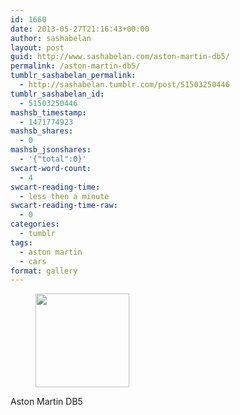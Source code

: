 ```yaml
---
id: 1660
date: 2013-05-27T21:16:43+00:00
author: sashabelan
layout: post
guid: http://www.sashabelan.com/aston-martin-db5/
permalink: /aston-martin-db5/
tumblr_sashabelan_permalink:
  - http://sashabelan.tumblr.com/post/51503250446
tumblr_sashabelan_id:
  - 51503250446
mashsb_timestamp:
  - 1471774923
mashsb_shares:
  - 0
mashsb_jsonshares:
  - '{"total":0}'
swcart-word-count:
  - 4
swcart-reading-time:
  - less then a minute
swcart-reading-time-raw:
  - 0
categories:
  - tumblr
tags:
  - aston martin
  - cars
format: gallery
---
```

<div id='gallery-373' class='gallery galleryid-1660 gallery-columns-3 gallery-size-thumbnail'>
  <figure class='gallery-item'> 
  
  <div class='gallery-icon landscape'>
    <a href='http://www.sashabelan.ru/aston-martin-db5/attachment/1661/'><img width="150" height="150" src="http://www.sashabelan.ru/wp-content/uploads/2013/05/tumblr_mnh73vx6Pw1qarj97o1_500-150x150.jpg" class="attachment-thumbnail size-thumbnail" alt="" /></a>
  </div></figure>
</div>

Aston Martin DB5